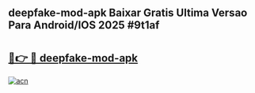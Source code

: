 ## deepfake-mod-apk Baixar Gratis Ultima Versao Para Android/IOS 2025 #9t1af

# <h2><a href="https://ainizakaria.my?title=deepfake-mod-apk&ref=20M">🔗👉 🔴 deepfake-mod-apk</a></h2>

[![acn](https://github.com/user-attachments/assets/0f9c940e-d8b0-45ae-aac7-cd30a18b3e1c)](https://ainizakaria.my?title=deepfake-mod-apk&ref=20M)


